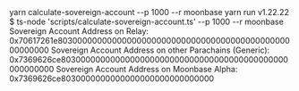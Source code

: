 <div id="termynal" data-termynal>
<span data-ty="input"><span class="file-path">yarn calculate-sovereign-account --p 1000 --r moonbase</span>
<span data-ty>yarn run v1.22.22</span>
<span data-ty>$ ts-node 'scripts/calculate-sovereign-account.ts' --p 1000 --r moonbase</span>
<span data-ty>Sovereign Account Address on Relay: 0x70617261e8030000000000000000000000000000000000000000000000000000</span>
<span data-ty>Sovereign Account Address on other Parachains (Generic): 0x7369626ce8030000000000000000000000000000000000000000000000000000</span>
<span data-ty>Sovereign Account Address on Moonbase Alpha: 0x7369626ce8030000000000000000000000000000</span>
</div>
